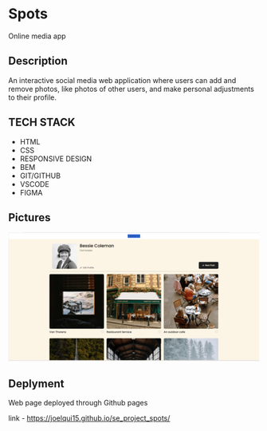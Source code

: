 # Spots

Online media app

## Description

An interactive social media web application where users can add and remove photos, like photos of other users, and make personal adjustments to their profile.

## TECH STACK

- HTML
- CSS
- RESPONSIVE DESIGN
- BEM
- GIT/GITHUB
- VSCODE
- FIGMA

## Pictures

![front page of spots social media application](./images/Demo/demo__image.png)

## Deplyment

Web page deployed through Github pages

link - https://joelqui15.github.io/se_project_spots/
